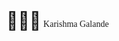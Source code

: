 <span style="font-size: 2em;">👩🏻‍💻</span>
<span style="font-family: 'Times New Roman', serif; font-size: 14px;"> Karishma Galande</span>
